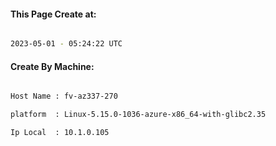 
   
#### This Page Create at:

```bash

2023-05-01 - 05:24:22 UTC

```

#### Create By Machine:

```bash

Host Name : fv-az337-270

platform  : Linux-5.15.0-1036-azure-x86_64-with-glibc2.35

Ip Local  : 10.1.0.105

```


